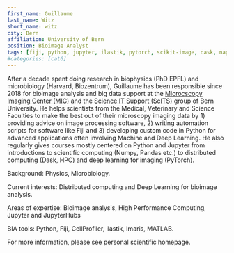 ```yaml
---
first_name: Guillaume
last_name: Witz
short_name: witz
city: Bern
affiliation: University of Bern
position: Bioimage Analyst
tags: [fiji, python, jupyter, ilastik, pytorch, scikit-image, dask, napari]
#categories: [cat6]
---
```


After a decade spent doing research in biophysics (PhD EPFL) and microbiology (Harvard, Biozentrum), Guillaume has been responsible since 2018 for bioimage analysis and big data support at the [Microcscopy Imaging Center (MIC)](https://www.mic.unibe.ch/) and the [Science IT Support (ScITS)](https://www.scits.unibe.ch/) group of Bern University. He helps scientists from the Medical, Veterinary and Science Faculties to make the best out of their microscopy imaging data by 1) providing advice on image processing software, 2) writing automation scripts for software like Fiji and 3) developing custom code in Python for advanced applications often involving Machine and Deep Learning. He also regularly gives courses mostly centered on Python and Jupyter from introductions to scientific computing (Numpy, Pandas etc.) to distributed computing (Dask, HPC) and deep learning for imaging (PyTorch). 

Background: Physics, Microbiology.

Current interests: Distributed computing and Deep Learning for bioimage analysis.

Areas of expertise: Bioimage analysis, High Performance Computing, Jupyter and JupyterHubs

BIA tools: Python, Fiji, CellProfiler, ilastik, Imaris, MATLAB.

For more information, please see personal scientific homepage.
